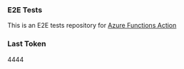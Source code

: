 ### E2E Tests
This is an E2E tests repository for [Azure Functions Action](https://github.com/Azure/functions-action)

### Last Token
4444
